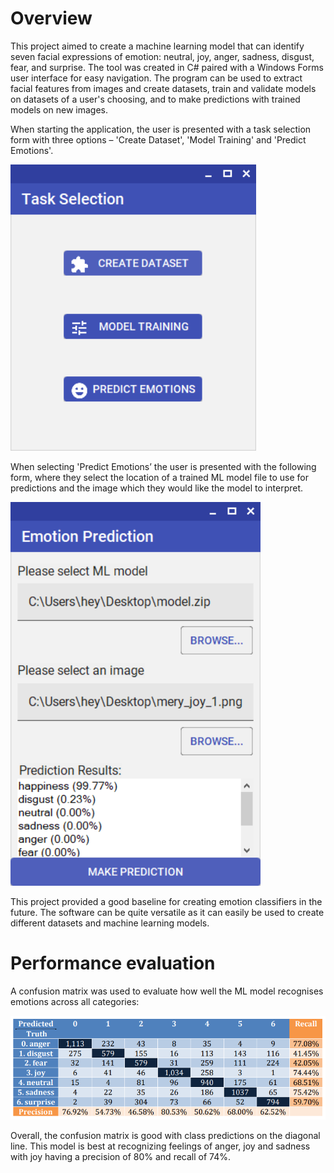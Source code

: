 # Overview
This project aimed to create a machine learning model that can identify seven facial expressions of emotion: neutral, joy, anger, sadness, disgust, fear, and surprise. The tool was created in C# paired with a Windows Forms user interface for easy navigation. The program can be used to extract facial features from images and create datasets, train and validate models on datasets of a user's choosing, and to make predictions with trained models on new images. 

When starting the application, the user is presented with a task selection form with three options – 'Create Dataset', 'Model Training' and 'Predict Emotions'.

![Main Screen](https://raw.githubusercontent.com/deyansp/AI-Emotion-Recognition/main/task-selection-UI.PNG)

When selecting 'Predict Emotions’ the user is presented with the following form, where they select the location of a trained ML model file to use for predictions and the image which they would like the model to interpret.

![Emotion Prediction Screen](https://raw.githubusercontent.com/deyansp/AI-Emotion-Recognition/main/emotion-prediction-UI.PNG) 

This project provided a good baseline for creating emotion classifiers in the future. The software can be quite versatile as it can easily be used to create different datasets and machine learning models.

# Performance evaluation
A confusion matrix was used to evaluate how well the ML model recognises emotions across all categories:

![Confusion Matrix](https://raw.githubusercontent.com/deyansp/AI-Emotion-Recognition/main/confusion-matrix.PNG) 

Overall, the confusion matrix is good with class predictions on the diagonal line. This model is best at recognizing feelings of anger, joy and sadness with joy having a precision of 80% and recall of 74%.
